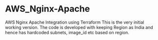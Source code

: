 # AWS_Nginx-Apache
AWS Nginx Apache Integration using Terraform
This is the very initial working version. The code is developed with keeping Region as India and hence has hardcoded subnets, image_id etc based on region.
